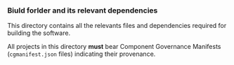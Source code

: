 ### Biuld forlder and its relevant dependencies

This directory contains all the relevants files and dependencies required for building the software.

All projects in this directory **must** bear Component Governance Manifests
(`cgmanifest.json` files) indicating their provenance.
